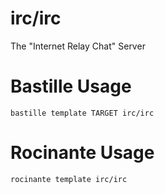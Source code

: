 # irc/irc
The "Internet Relay Chat" Server


# Bastille Usage
```shell
bastille template TARGET irc/irc
```

# Rocinante Usage
```shell
rocinante template irc/irc
```
